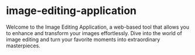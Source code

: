 # image-editing-application
Welcome to the Image Editing Application, a web-based tool that allows you to enhance and transform your images effortlessly. Dive into the world of image editing and turn your favorite moments into extraordinary masterpieces.
